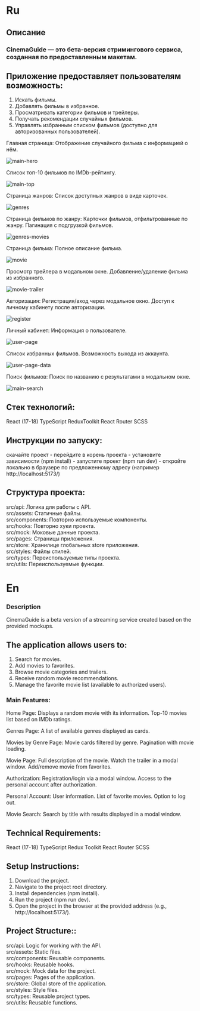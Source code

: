 # Ru

## Описание

### CinemaGuide — это бета-версия стримингового сервиса, созданная по предоставленным макетам.

## Приложение предоставляет пользователям возможность:

<ol>
<li>Искать фильмы.</li>
<li>Добавлять фильмы в избранное.</li>
<li>Просматривать категории фильмов и трейлеры.</li>
<li>Получать рекомендации случайных фильмов.</li>
<li>Управлять избранным списком фильмов (доступно для авторизованных пользователей).</li>
</ol>

Главная страница:
Отображение случайного фильма с информацией о нём.

![main-hero](https://github.com/Sergey-Karpov/cinema-guid/blob/main/screens/main-hero.png)

Список топ-10 фильмов по IMDb-рейтингу.

![main-top](https://github.com/Sergey-Karpov/cinema-guid/blob/main/screens/main-top.png)

Страница жанров:
Список доступных жанров в виде карточек.

![genres](https://github.com/Sergey-Karpov/cinema-guid/blob/main/screens/genres.png)

Страница фильмов по жанру:
Карточки фильмов, отфильтрованные по жанру.
Пагинация с подгрузкой фильмов.

![genres-movies](https://github.com/Sergey-Karpov/cinema-guid/blob/main/screens/genres-movies.png)

Страница фильма:
Полное описание фильма.

![movie](https://github.com/Sergey-Karpov/cinema-guid/blob/main/screens/movie.png)

Просмотр трейлера в модальном окне.
Добавление/удаление фильма из избранного.

![movie-trailer](https://github.com/Sergey-Karpov/cinema-guid/blob/main/screens/movie-trailer.png)

Авторизация:
Регистрация/вход через модальное окно.
Доступ к личному кабинету после авторизации.

![register](https://github.com/Sergey-Karpov/cinema-guid/blob/main/screens/register.png)

Личный кабинет:
Информация о пользователе.

![user-page](https://github.com/Sergey-Karpov/cinema-guid/blob/main/screens/user-page.png)

Список избранных фильмов.
Возможность выхода из аккаунта.

![user-page-data](https://github.com/Sergey-Karpov/cinema-guid/blob/main/screens/user-page-data.png)

Поиск фильмов:
Поиск по названию с результатами в модальном окне.

![main-search](https://github.com/Sergey-Karpov/cinema-guid/blob/main/screens/main-search.png)

## Стек технологий:

React (17-18)
TypeScript
ReduxToolkit
React Router
SCSS

## Инструкции по запуску:

скачайте проект - перейдите в корень проекта - установите зависимости (npm install) - запустите проект (npm run dev) - откройте локально в браузере по предложенному адресу (например http://localhost:5173/)

## Структура проекта:

src/api: Логика для работы с API.<br>
src/assets: Статичные файлы.<br>
src/components: Повторно используемые компоненты.<br>
src/hooks: Повторно хуки проекта.<br>
src/mock: Моковые данные проекта.<br>
src/pages: Страницы приложения.<br>
src/store: Хранилице глобальных store приложения.<br>
src/styles: Файлы стилей.<br>
src/types: Переиспользуемые типы проекта.<br>
src/utils: Переиспользуемые функции.<br>

# En

### Description

CinemaGuide is a beta version of a streaming service created based on the provided mockups.

## The application allows users to:

<ol>
<li>Search for movies.</li>
<li>Add movies to favorites.</li>
<li>Browse movie categories and trailers.</li>
<li>Receive random movie recommendations.</li>
<li>Manage the favorite movie list (available to authorized users).</li>
</ol>

### Main Features:

Home Page:
Displays a random movie with its information.
Top-10 movies list based on IMDb ratings.

Genres Page:
A list of available genres displayed as cards.

Movies by Genre Page:
Movie cards filtered by genre.
Pagination with movie loading.

Movie Page:
Full description of the movie.
Watch the trailer in a modal window.
Add/remove movie from favorites.

Authorization:
Registration/login via a modal window.
Access to the personal account after authorization.

Personal Account:
User information.
List of favorite movies.
Option to log out.

Movie Search:
Search by title with results displayed in a modal window.

## Technical Requirements:

React (17-18)
TypeScript
Redux Toolkit
React Router
SCSS

## Setup Instructions:

1. Download the project.
2. Navigate to the project root directory.
3. Install dependencies (npm install).
4. Run the project (npm run dev).
5. Open the project in the browser at the provided address (e.g., http://localhost:5173/).

## Project Structure::

src/api: Logic for working with the API.<br>
src/assets: Static files.<br>
src/components: Reusable components.<br>
src/hooks: Reusable hooks.<br>
src/mock: Mock data for the project.<br>
src/pages: Pages of the application.<br>
src/store: Global store of the application.<br>
src/styles: Style files.<br>
src/types: Reusable project types.<br>
src/utils: Reusable functions.<br>
